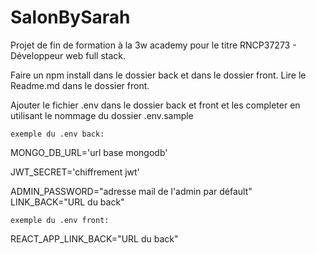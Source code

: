 # SalonBySarah

Projet de fin de formation à la 3w academy pour le titre RNCP37273 - Développeur web full stack.


Faire un npm install dans le dossier back et dans le dossier front.
Lire le Readme.md dans le dossier front.

Ajouter le fichier .env dans le dossier back et front et les completer en utilisant le nommage du dossier .env.sample 

    exemple du .env back:
MONGO_DB_URL='url base mongodb'

JWT_SECRET='chiffrement jwt'

ADMIN_PASSWORD="adresse mail de l'admin par défault"
LINK_BACK="URL du back"

    exemple du .env front:
REACT_APP_LINK_BACK="URL du back"
